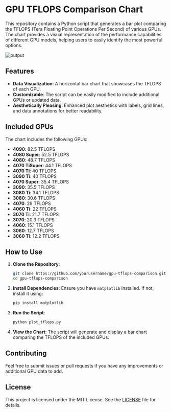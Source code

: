 # GPU TFLOPS Comparison Chart

This repository contains a Python script that generates a bar plot comparing the TFLOPS (Tera Floating Point Operations Per Second) of various GPUs. The chart provides a visual representation of the performance capabilities of different GPU models, helping users to easily identify the most powerful options.

![output](https://github.com/user-attachments/assets/48d7cf15-fd62-465b-83bb-43204901c47d)


## Features

- **Data Visualization**: A horizontal bar chart that showcases the TFLOPS of each GPU.
- **Customizable**: The script can be easily modified to include additional GPUs or updated data.
- **Aesthetically Pleasing**: Enhanced plot aesthetics with labels, grid lines, and data annotations for better readability.

## Included GPUs

The chart includes the following GPUs:
- **4090**: 82.5 TFLOPS
- **4080 Super**: 52.5 TFLOPS
- **4080**: 48.7 TFLOPS
- **4070 TiSuper**: 44.1 TFLOPS
- **4070 Ti**: 40 TFLOPS
- **3090 Ti**: 40 TFLOPS
- **4070 Super**: 35.4 TFLOPS
- **3090**: 35.5 TFLOPS
- **3080 Ti**: 34.1 TFLOPS
- **3080**: 30.6 TFLOPS
- **4070**: 29 TFLOPS
- **4060 Ti**: 22 TFLOPS
- **3070 Ti**: 21.7 TFLOPS
- **3070**: 20.3 TFLOPS
- **4060**: 15.1 TFLOPS
- **3060**: 12.7 TFLOPS
- **3060 Ti**: 12.2 TFLOPS

## How to Use

1. **Clone the Repository**:
    ```bash
    git clone https://github.com/yourusername/gpu-tflops-comparison.git
    cd gpu-tflops-comparison
    ```

2. **Install Dependencies**:
    Ensure you have `matplotlib` installed. If not, install it using:
    ```bash
    pip install matplotlib
    ```

3. **Run the Script**:
    ```bash
    python plot_tflops.py
    ```

4. **View the Chart**:
    The script will generate and display a bar chart comparing the TFLOPS of the included GPUs.

## Contributing

Feel free to submit issues or pull requests if you have any improvements or additional GPU data to add.

## License

This project is licensed under the MIT License. See the [LICENSE](LICENSE) file for details.
